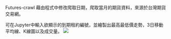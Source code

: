 Futures-crawl
藉由程式中修改爬取日期，爬取當月的期貨資料，來源於台灣期貨交易網。

可在Jupyter中輸入欲顯示的到期租約編號，並繪製出最高最低價走勢，3日移動平均線、K線圖以及成交量。
![]( 0050.png)
